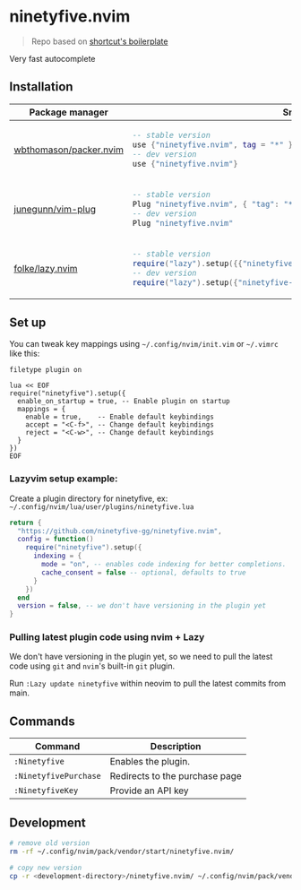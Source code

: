 # ninetyfive.nvim

> Repo based on [shortcut's boilerplate](https://github.com/shortcuts/neovim-plugin-boilerplate)

Very fast autocomplete

</div>

## Installation

<div align="center">
<table>
<thead>
<tr>
<th>Package manager</th>
<th>Snippet</th>
</tr>
</thead>
<tbody>
<tr>
<td>

[wbthomason/packer.nvim](https://github.com/wbthomason/packer.nvim)

</td>
<td>

```lua
-- stable version
use {"ninetyfive.nvim", tag = "*" }
-- dev version
use {"ninetyfive.nvim"}
```

</td>
</tr>
<tr>
<td>

[junegunn/vim-plug](https://github.com/junegunn/vim-plug)

</td>
<td>

```lua
-- stable version
Plug "ninetyfive.nvim", { "tag": "*" }
-- dev version
Plug "ninetyfive.nvim"
```

</td>
</tr>
<tr>
<td>

[folke/lazy.nvim](https://github.com/folke/lazy.nvim)

</td>
<td>

```lua
-- stable version
require("lazy").setup({{"ninetyfive-gg/ninetyfive.nvim", version = "*"}})
-- dev version
require("lazy").setup({"ninetyfive-gg/ninetyfive.nvim"})
```

</td>
</tr>
</tbody>
</table>
</div>

## Set up

You can tweak key mappings using `~/.config/nvim/init.vim` or `~/.vimrc` like this:

```vim
filetype plugin on

lua << EOF
require("ninetyfive").setup({
  enable_on_startup = true, -- Enable plugin on startup
  mappings = {
    enable = true,    -- Enable default keybindings
    accept = "<C-f>", -- Change default keybindings
    reject = "<C-w>", -- Change default keybindings
  }
})
EOF
```

### Lazyvim setup example:

Create a plugin directory for ninetyfive, ex: `~/.config/nvim/lua/user/plugins/ninetyfive.lua`

```lua
return {
  "https://github.com/ninetyfive-gg/ninetyfive.nvim",
  config = function()
    require("ninetyfive").setup({
      indexing = {
        mode = "on", -- enables code indexing for better completions. 'ask' by default.
        cache_consent = false -- optional, defaults to true
      }
    })
  end
  version = false, -- we don't have versioning in the plugin yet
}
```

### Pulling latest plugin code using nvim + Lazy

We don't have versioning in the plugin yet, so we need to pull the latest code using `git` and `nvim`'s built-in `git` plugin.

Run `:Lazy update ninetyfive` within neovim to pull the latest commits from main.


## Commands

| Command               | Description                    |
| --------------------- | ------------------------------ |
| `:Ninetyfive`         | Enables the plugin.            |
| `:NinetyfivePurchase` | Redirects to the purchase page |
| `:NinetyfiveKey`      | Provide an API key             |

## Development

```bash
# remove old version
rm -rf ~/.config/nvim/pack/vendor/start/ninetyfive.nvim/

# copy new version
cp -r <development-directory>/ninetyfive.nvim/ ~/.config/nvim/pack/vendor/start/ninetyfive.nvim/
```